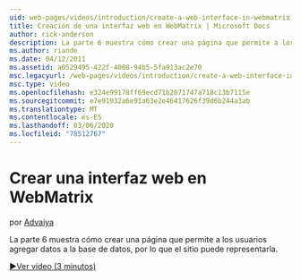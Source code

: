 ```yaml
---
uid: web-pages/videos/introduction/create-a-web-interface-in-webmatrix
title: Creación de una interfaz web en WebMatrix | Microsoft Docs
author: rick-anderson
description: La parte 6 muestra cómo crear una página que permite a los usuarios agregar datos a la base de datos, por lo que el sitio puede representarla.
ms.author: riande
ms.date: 04/12/2011
ms.assetid: a0529495-422f-4008-94b5-5fa913ac2e70
msc.legacyurl: /web-pages/videos/introduction/create-a-web-interface-in-webmatrix
msc.type: video
ms.openlocfilehash: e324e99178ff69ecd71b2071747a718c13b7115e
ms.sourcegitcommit: e7e91932a6e91a63e2e46417626f39d6b244a3ab
ms.translationtype: MT
ms.contentlocale: es-ES
ms.lasthandoff: 03/06/2020
ms.locfileid: "78512767"
---
```

# <a name="create-a-web-interface-in-webmatrix"></a>Crear una interfaz web en WebMatrix

por [Advaiya](https://twitter.com/Advaiyasolns)

La parte 6 muestra cómo crear una página que permite a los usuarios agregar datos a la base de datos, por lo que el sitio puede representarla.

[&#9654;Ver vídeo (3 minutos)](https://channel9.msdn.com/Blogs/ASP-NET-Site-Videos/create-a-web-interface-in-webmatrix)
